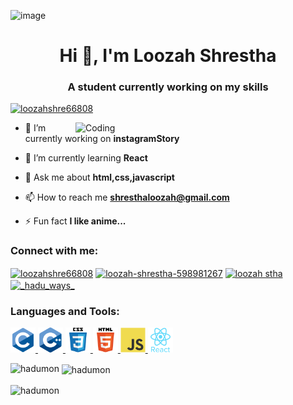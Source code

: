 ![image](https://github.com/hadumon/hadumon/assets/145672032/b99605f3-fea4-4de3-8782-85f2f35a40ed)<h1 align="center">Hi 👋, I'm Loozah Shrestha</h1>
<h3 align="center">A student currently working on my skills</h3>


<p align="left"> <a href="https://twitter.com/loozahshre66808" target="blank"><img src="https://img.shields.io/twitter/follow/loozahshre66808?logo=twitter&style=for-the-badge" alt="loozahshre66808" /></a> </p>

<img align="right" alt="Coding" width="400" src="https://media4.giphy.com/media/v1.Y2lkPTc5MGI3NjExODBuODRkNW5tYWNkZWsxa3o3aGluMGZ0bWdzamwyZjM5ajBnOGx3OCZlcD12MV9pbnRlcm5hbF9naWZfYnlfaWQmY3Q9Zw/JqmupuTVZYaQX5s094/giphy.gif">

- 🔭 I’m currently working on **instagramStory**

- 🌱 I’m currently learning **React**

- 💬 Ask me about **html,css,javascript**

- 📫 How to reach me **shresthaloozah@gmail.com**

- ⚡ Fun fact **I like anime...**

<h3 align="left">Connect with me:</h3>
<p align="left">
<a href="https://twitter.com/loozahshre66808" target="blank"><img align="center" src="https://raw.githubusercontent.com/rahuldkjain/github-profile-readme-generator/master/src/images/icons/Social/twitter.svg" alt="loozahshre66808" height="30" width="40" /></a>
<a href="https://linkedin.com/in/loozah-shrestha-598981267" target="blank"><img align="center" src="https://raw.githubusercontent.com/rahuldkjain/github-profile-readme-generator/master/src/images/icons/Social/linked-in-alt.svg" alt="loozah-shrestha-598981267" height="30" width="40" /></a>
<a href="https://fb.com/Loozah Shrestha" target="blank"><img align="center" src="https://raw.githubusercontent.com/rahuldkjain/github-profile-readme-generator/master/src/images/icons/Social/facebook.svg" alt="loozah stha" height="30" width="40" /></a>
<a href="https://instagram.com/_hadu_ways_" target="blank"><img align="center" src="https://raw.githubusercontent.com/rahuldkjain/github-profile-readme-generator/master/src/images/icons/Social/instagram.svg" alt="_hadu_ways_" height="30" width="40" /></a>
</p>

<h3 align="left">Languages and Tools:</h3>
<p align="left"> <a href="https://www.cprogramming.com/" target="_blank" rel="noreferrer"> <img src="https://raw.githubusercontent.com/devicons/devicon/master/icons/c/c-original.svg" alt="c" width="40" height="40"/> </a> <a href="https://www.w3schools.com/cpp/" target="_blank" rel="noreferrer"> <img src="https://raw.githubusercontent.com/devicons/devicon/master/icons/cplusplus/cplusplus-original.svg" alt="cplusplus" width="40" height="40"/> </a> <a href="https://www.w3schools.com/css/" target="_blank" rel="noreferrer"> <img src="https://raw.githubusercontent.com/devicons/devicon/master/icons/css3/css3-original-wordmark.svg" alt="css3" width="40" height="40"/> </a> <a href="https://www.w3.org/html/" target="_blank" rel="noreferrer"> <img src="https://raw.githubusercontent.com/devicons/devicon/master/icons/html5/html5-original-wordmark.svg" alt="html5" width="40" height="40"/> </a> <a href="https://developer.mozilla.org/en-US/docs/Web/JavaScript" target="_blank" rel="noreferrer"> <img src="https://raw.githubusercontent.com/devicons/devicon/master/icons/javascript/javascript-original.svg" alt="javascript" width="40" height="40"/> </a> <a href="https://reactjs.org/" target="_blank" rel="noreferrer"> <img src="https://raw.githubusercontent.com/devicons/devicon/master/icons/react/react-original-wordmark.svg" alt="react" width="40" height="40"/> </a> </p>

<p><img align="left" src="https://github-readme-stats.vercel.app/api/top-langs?username=hadumon&show_icons=true&locale=en&layout=compact" alt="hadumon" /></p>

<p>&nbsp;<img align="center" src="https://github-readme-stats.vercel.app/api?username=hadumon&show_icons=true&locale=en" alt="hadumon" /></p>

<p><img align="center" src="https://github-readme-streak-stats.herokuapp.com/?user=hadumon&" alt="hadumon" /></p>
